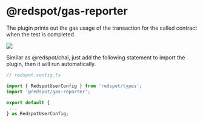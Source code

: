 # @redspot/gas-reporter

The plugin prints out the gas usage of the transaction for the called contract when the test is completed.

![](https://user-images.githubusercontent.com/7029338/101343840-7700ab00-38e9-11eb-80a0-c6b6d38a9640.png)

Similar as @redspot/chai, just add the following statement to import the plugin, then it will run automatically.

```typescript
// redspot.config.ts

import { RedspotUserConfig } from 'redspot/types';
import '@redspot/gas-reporter';

export default {
 ...
} as RedspotUserConfig;
```
